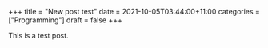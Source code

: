 +++
title = "New post test"
date = 2021-10-05T03:44:00+11:00
categories = ["Programming"]
draft = false
+++

This is a test post.
